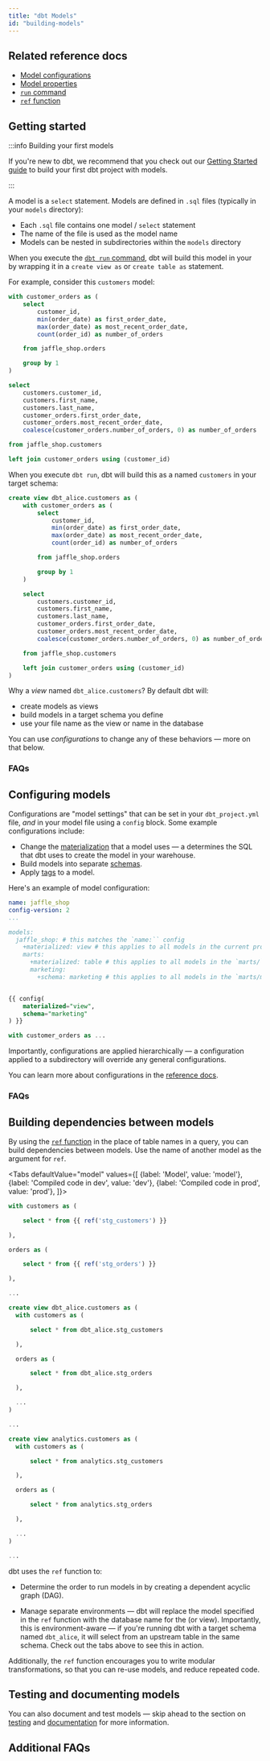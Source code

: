 ```yaml
---
title: "dbt Models"
id: "building-models"
---
```


## Related reference docs
* [Model configurations](model-configs)
* [Model properties](model-properties)
* [`run` command](run)
* [`ref` function](ref)

## Getting started

:::info Building your first models

If you're new to dbt, we recommend that you check out our [Getting Started guide](/guides/getting-started) to build your first dbt project with models.

:::

A model is a `select` statement. Models are defined in `.sql` files (typically in your `models` directory):
- Each `.sql` file contains one model / `select` statement
- The name of the file is used as the model name
- Models can be nested in subdirectories within the `models` directory

When you execute the [`dbt run` command](run), dbt will build this model in your <Term id="data-warehouse" /> by wrapping it in a `create view as` or `create table as` statement.

For example, consider this `customers` model:

<File name='models/customers.sql'>

```sql
with customer_orders as (
    select
        customer_id,
        min(order_date) as first_order_date,
        max(order_date) as most_recent_order_date,
        count(order_id) as number_of_orders

    from jaffle_shop.orders

    group by 1
)

select
    customers.customer_id,
    customers.first_name,
    customers.last_name,
    customer_orders.first_order_date,
    customer_orders.most_recent_order_date,
    coalesce(customer_orders.number_of_orders, 0) as number_of_orders

from jaffle_shop.customers

left join customer_orders using (customer_id)
```

</File>

When you execute `dbt run`, dbt will build this as a <Term id="view" /> named `customers` in your target schema:

```sql
create view dbt_alice.customers as (
    with customer_orders as (
        select
            customer_id,
            min(order_date) as first_order_date,
            max(order_date) as most_recent_order_date,
            count(order_id) as number_of_orders

        from jaffle_shop.orders

        group by 1
    )

    select
        customers.customer_id,
        customers.first_name,
        customers.last_name,
        customer_orders.first_order_date,
        customer_orders.most_recent_order_date,
        coalesce(customer_orders.number_of_orders, 0) as number_of_orders

    from jaffle_shop.customers

    left join customer_orders using (customer_id)
)
```

Why a _view_ named `dbt_alice.customers`? By default dbt will:
* create models as <Term id="view">views</Term>
* build models in a target schema you define
* use your file name as the view or <Term id="table" /> name in the database

You can use _configurations_ to change any of these behaviors — more on that below.

### FAQs
<FAQ src="Runs/checking-logs" />
<FAQ src="Models/create-a-schema" />
<FAQ src="Models/run-downtime" />
<FAQ src="Troubleshooting/sql-errors" />
<FAQ src="Models/sql-dialect" />

## Configuring models
Configurations are "model settings"  that can be set in your `dbt_project.yml` file, _and_ in your model file using a `config` block. Some example configurations include:
* Change the [materialization](materializations) that a model uses — a <Term id="materialization" /> determines the SQL that dbt uses to create the model in your warehouse.
* Build models into separate [schemas](using-custom-schemas).
* Apply [tags](resource-configs/tags) to a model.

Here's an example of model configuration:

<File name='dbt_project.yml'>

```yaml
name: jaffle_shop
config-version: 2
...

models:
  jaffle_shop: # this matches the `name:`` config
    +materialized: view # this applies to all models in the current project
    marts:
      +materialized: table # this applies to all models in the `marts/` directory
      marketing:
        +schema: marketing # this applies to all models in the `marts/marketing/`` directory

```

</File>


<File name='models/customers.sql'>

```sql

{{ config(
    materialized="view",
    schema="marketing"
) }}

with customer_orders as ...

```

</File>

Importantly, configurations are applied hierarchically — a configuration applied to a subdirectory will override any general configurations.

You can learn more about configurations in the [reference docs](model-configs).

### FAQs
<FAQ src="Models/available-materializations" />
<FAQ src="Models/available-configurations" />


## Building dependencies between models
By using the [`ref` function](ref) in the place of table names in a query, you can build dependencies between models. Use the name of another model as the argument for `ref`.

<Tabs
  defaultValue="model"
  values={[
    {label: 'Model', value: 'model'},
    {label: 'Compiled code in dev', value: 'dev'},
    {label: 'Compiled code in prod', value: 'prod'},
  ]}>
  <TabItem value="model">


  <File name='models/customers.sql'>

  ```sql
  with customers as (

      select * from {{ ref('stg_customers') }}

  ),

  orders as (

      select * from {{ ref('stg_orders') }}

  ),

  ...

  ```

  </File>


  </TabItem>

  <TabItem value="dev">

```sql
create view dbt_alice.customers as (
  with customers as (

      select * from dbt_alice.stg_customers

  ),

  orders as (

      select * from dbt_alice.stg_orders

  ),

  ...
)

...

```


  </TabItem>

  <TabItem value="prod">

```sql
create view analytics.customers as (
  with customers as (

      select * from analytics.stg_customers

  ),

  orders as (

      select * from analytics.stg_orders

  ),

  ...
)

...

  ```

  </TabItem>
</Tabs>


dbt uses the `ref` function to:
* Determine the order to run models in by creating a dependent acyclic graph (DAG).
<Lightbox src="/img/dbt-dag.png" title="The DAG for our dbt project" />

* Manage separate environments — dbt will replace the model specified in the `ref` function with the database name for the <Term id="table" /> (or view). Importantly, this is environment-aware — if you're running dbt with a target schema named `dbt_alice`, it will select from an upstream table in the same schema. Check out the tabs above to see this in action.

Additionally, the `ref` function encourages you to write modular transformations, so that you can re-use models, and reduce repeated code.

## Testing and documenting models
You can also document and test models — skip ahead to the section on [testing](building-a-dbt-project/tests) and [documentation](documentation) for more information.


## Additional FAQs
<FAQ src="Project/example-projects" alt_header="Are there any example dbt models?" />
<FAQ src="Models/configurable-model-path" />
<FAQ src="Models/model-custom-schemas" />
<FAQ src="Models/unique-model-names" />
<FAQ src="Models/removing-deleted-models" />
<FAQ src="Project/structure-a-project" alt_header="As I create more models, how should I keep my project organized? What should I name my models?" />
<FAQ src="Models/insert-records" />
<FAQ src="Project/why-not-write-dml" />
<FAQ src="Models/specifying-column-types" />
